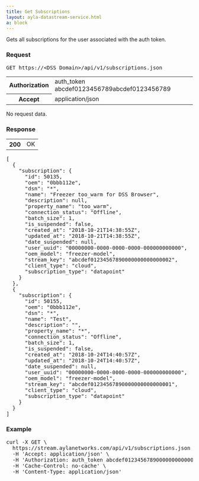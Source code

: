 ```yaml
---
title: Get Subscriptions
layout: ayla-datastream-service.html
a: block
---
```


Gets all subscriptions for the user associated with the auth token.

### Request

<pre>GET https://&lt;DSS Domain&gt;/api/v1/subscriptions.json</pre>

<table class="key-value-table">
  <tr>
    <th>Authorization</th>
    <td>auth_token abcdef0123456789abcdef0123456789</td>
  </tr>
  <tr>
    <th>Accept</th>
    <td>application/json</td>
  </tr>
</table>

No request data.

### Response

<table class="key-value-table">
  <tr>
    <th>200</th>
    <td>OK</td>
  </tr>
</table>

<pre>
[
  {
    "subscription": {
      "id": 50135,
      "oem": "0bbb112e",
      "dsn": "*",
      "name": "Freezer too_warm for DSS Browser",
      "description": null,
      "property_name": "too_warm",
      "connection_status": "Offline",
      "batch_size": 1,
      "is_suspended": false,
      "created_at": "2018-10-21T14:38:55Z",
      "updated_at": "2018-10-21T14:38:55Z",
      "date_suspended": null,
      "user_uuid": "00000000-0000-0000-0000-000000000000",
      "oem_model": "freezer-model",
      "stream_key": "abcdef01234567890000000000000002",
      "client_type": "cloud",
      "subscription_type": "datapoint"
    }
  },
  {
    "subscription": {
      "id": 50155,
      "oem": "0bbb112e",
      "dsn": "*",
      "name": "Test",
      "description": "",
      "property_name": "*",
      "connection_status": "Offline",
      "batch_size": 1,
      "is_suspended": false,
      "created_at": "2018-10-24T14:40:57Z",
      "updated_at": "2018-10-24T14:40:57Z",
      "date_suspended": null,
      "user_uuid": "00000000-0000-0000-0000-000000000000",
      "oem_model": "freezer-model",
      "stream_key": "abcdef01234567890000000000000001",
      "client_type": "cloud",
      "subscription_type": "datapoint"
    }
  }
]
</pre>

### Example

<pre>
curl -X GET \
  https://stream.aylanetworks.com/api/v1/subscriptions.json \
  -H 'Accept: application/json' \
  -H 'Authorization: auth_token abcdef01234567890000000000000001' \
  -H 'Cache-Control: no-cache' \
  -H 'Content-Type: application/json'
</pre>
